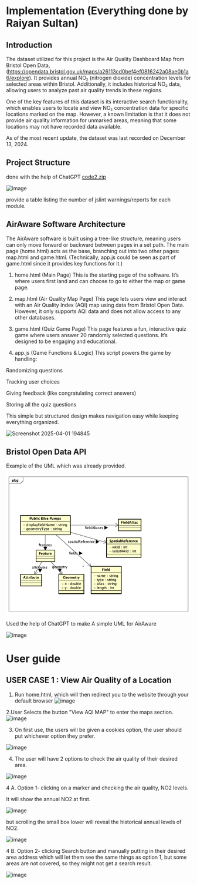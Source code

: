 # Implementation (Everything done by Raiyan Sultan)

## Introduction
The dataset utilized for this project is the Air Quality Dashboard Map from Bristol Open Data, (https://opendata.bristol.gov.uk/maps/a26113cd0bef4ef0816242a08ae0b1a6/explore). It provides annual NO₂ (nitrogen dioxide) concentration levels for selected areas within Bristol. Additionally, it includes historical NO₂ data, allowing users to analyze past air quality trends in these regions.

One of the key features of this dataset is its interactive search functionality, which enables users to locate and view NO₂ concentration data for specific locations marked on the map. However, a known limitation is that it does not provide air quality information for unmarked areas, meaning that some locations may not have recorded data available.

As of the most recent update, the dataset was last recorded on December 13, 2024.

## Project Structure
done with the help of ChatGPT
[code2.zip](https://github.com/user-attachments/files/19555983/code2.zip)

![image](https://github.com/user-attachments/assets/caca03f6-85a6-47fd-9c9f-87cc05d0ca1a)


provide a table listing the number of jslint warnings/reports for each module.

## AirAware Software Architecture
The AirAware software is built using a tree-like structure, meaning users can only move forward or backward between pages in a set path. The main page (home.html) acts as the base, branching out into two other pages: map.html and game.html. (Technically, app.js could be seen as part of game.html since it provides key functions for it.)

1. home.html (Main Page)
This is the starting page of the software. It’s where users first land and can choose to go to either the map or game page.

2. map.html (Air Quality Map Page)
This page lets users view and interact with an Air Quality Index (AQI) map using data from Bristol Open Data. However, it only supports AQI data and does not allow access to any other databases.

3. game.html (Quiz Game Page)
This page features a fun, interactive quiz game where users answer 20 randomly selected questions. It’s designed to be engaging and educational.

4. app.js (Game Functions & Logic)
This script powers the game by handling:

Randomizing questions

Tracking user choices

Giving feedback (like congratulating correct answers)

Storing all the quiz questions

This simple but structured design makes navigation easy while keeping everything organized.

![Screenshot 2025-04-01 194845](https://github.com/user-attachments/assets/dec9c0c4-67db-44fc-8623-d8c59d343c05)

## Bristol Open Data API
Example of the UML which was already provided.

![UML Class diagrams representing JSON query results](images/class1.png)


Used the help of ChatGPT to make A simple UML for AirAware

![image](https://github.com/user-attachments/assets/4f5673a8-de06-4801-a0b1-68a49c5bc056)


# User guide

## USER CASE 1 : View Air Quality of a Location

1. Run home.html, which will then redirect you to the website through your default browser
![image](https://github.com/user-attachments/assets/f569bb72-37a4-4c37-a6e4-f5ab6d5b2843)

2.User Selects the button "View AQI MAP" to enter the maps section.
![image](https://github.com/user-attachments/assets/f08b7f22-f542-4b4d-b3a5-3016d3b11e8c)

3. On first use, the users will be given a cookies option, the user should put whichever option they prefer.

![image](https://github.com/user-attachments/assets/11e0fd5b-584c-4d2e-be07-18a3b908f92b)

4. The user will have 2 options to check the air quality of their desired area.

![image](https://github.com/user-attachments/assets/39757b9e-8480-4f7b-8997-7232e3845505)

4 A. Option 1- clicking on a marker and checking the air quality, NO2 levels.

It will show the annual NO2 at first.

![image](https://github.com/user-attachments/assets/93a5b196-f3ae-4a14-9ca6-d586b08e4993)

but scrolling the small box lower will reveal the historical annual levels of NO2.

![image](https://github.com/user-attachments/assets/baf4d078-84d1-4e90-b43a-9e4bbfb38f35)

4 B. Option 2- clicking Search button and manually putting in their desired area address which will let them see the same things as option 1, but some areas are not covered, so they might not get a search result.

![image](https://github.com/user-attachments/assets/39caad1d-3b53-4abf-b628-40ca351fa4f9)






